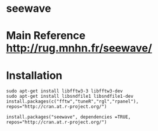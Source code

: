 seewave
===========



# Main Reference http://rug.mnhn.fr/seewave/

# Installation
```
sudo apt-get install libfftw3-3 libfftw3-dev
sudo apt-get install libsndfile1 libsndfile1-dev
install.packages(c("fftw","tuneR","rgl","rpanel"), repos="http://cran.at.r-project.org/")
```
```
install.packages("seewave", dependencies =TRUE, repos="http://cran.at.r-project.org/")
```
